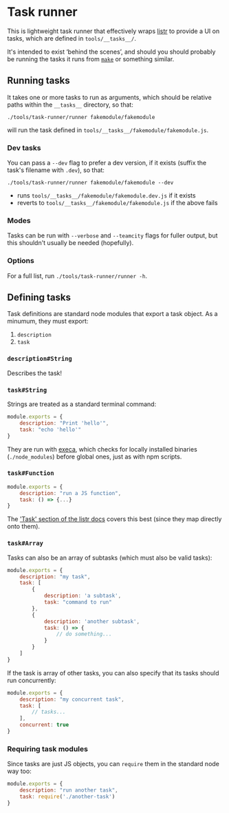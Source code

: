 # Task runner

This is lightweight task runner that effectively wraps [listr](https://github.com/SamVerschueren/listr) to provide a UI on tasks, which are defined in `tools/__tasks__/`.

It's intended to exist ‘behind the scenes’, and should you should probably be running the tasks it runs from [`make`](https://github.com/guardian/frontend/blob/master/makefile) or something similar.

## Running tasks

It takes one or more tasks to run as arguments, which should be relative paths within the `__tasks__` directory, so that:

```
./tools/task-runner/runner fakemodule/fakemodule
```

will run the task defined in `tools/__tasks__/fakemodule/fakemodule.js`.

### Dev tasks

You can pass a `--dev` flag to prefer a dev version, if it exists (suffix the task's filename with `.dev`), so that:

```
./tools/task-runner/runner fakemodule/fakemodule --dev
```
- runs `tools/__tasks__/fakemodule/fakemodule.dev.js` if it exists
- reverts to `tools/__tasks__/fakemodule/fakemodule.js` if the above fails

### Modes

Tasks can be run with `--verbose` and `--teamcity` flags for fuller output, but this shouldn't usually be needed (hopefully).

### Options

For a full list, run `./tools/task-runner/runner -h`.

## Defining tasks

Task definitions are standard node modules that export a task object. As a minumum, they must export:

1. `description`
2. `task`


### `description#String`

Describes the task!

### `task#String`

Strings are treated as a standard terminal command:

```js
module.exports = {
    description: "Print 'hello'",
    task: "echo 'hello'"
}
```

They are run with [execa](https://github.com/sindresorhus/execa), which checks for locally installed binaries (`./node_modules`) before global ones, just as with npm scripts.

### `task#Function`



```js
module.exports = {
    description: "run a JS function",
    task: () => {...}
}
```
The ['Task' section of the listr docs](https://github.com/SamVerschueren/listr#task) covers this best (since they map directly onto them).

### `task#Array`

Tasks can also be an array of subtasks (which must also be valid tasks):

```js
module.exports = {
    description: "my task",
    task: [
        {
            description: 'a subtask',
            task: "command to run"
        },
        {
            description: 'another subtask',
            task: () => {
                // do something...
            }
        }
    ]
}
```

If the task is array of other tasks, you can also specify that its tasks should run concurrently:

```js
module.exports = {
    description: "my concurrent task",
    task: [
    	// tasks...
    ],
    concurrent: true
}
```

### Requiring task modules

Since tasks are just JS objects, you can `require` them in the standard node way too:

```js
module.exports = {
    description: "run another task",
    task: require('./another-task')
}
```
